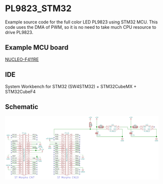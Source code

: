 # PL9823_STM32
Example source code for the full color LED PL9823 using STM32 MCU.
This code uses the DMA of PWM, so it is no need to take much CPU resource to drive PL9823.
[](
<http://y2kblog.seesaa.net/>
)

## Example MCU board
[NUCLEO-F411RE](http://www.st.com/en/evaluation-tools/nucleo-f411re.html)

## IDE
System Workbench for STM32 (SW4STM32) + STM32CubeMX + STM32CubeF4

## Schematic
<img src="https://github.com/y2kblog/PL9823_STM32/blob/master/images/Schematic.png" width="1200px">

